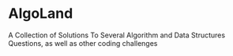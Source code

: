# AlgoLand
A Collection of Solutions To Several Algorithm and Data Structures Questions, as well as other coding challenges
